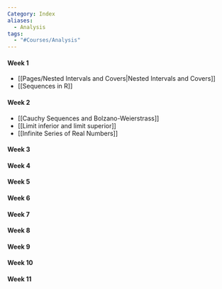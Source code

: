 ```yaml
---
Category: Index
aliases:
  - Analysis
tags:
  - "#Courses/Analysis"
---
```

#### Week 1
- [[Pages/Nested Intervals and Covers|Nested Intervals and Covers]]
- [[Sequences in R]]
#### Week 2
- [[Cauchy Sequences and Bolzano-Weierstrass]]
- [[Limit inferior and limit superior]]
- [[Infinite Series of Real Numbers]]
#### Week 3
#### Week 4
#### Week 5
#### Week 6
#### Week 7
#### Week 8
#### Week 9
#### Week 10
#### Week 11